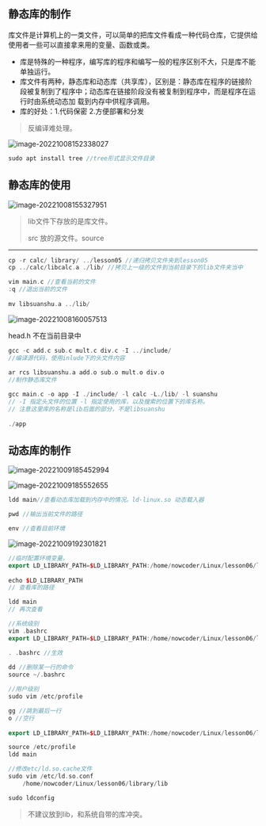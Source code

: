 ## 静态库的制作

库文件是计算机上的一类文件，可以简单的把库文件看成一种代码仓库，它提供给使用者一些可以直接拿来用的变量、函数或类。

- 库是特殊的一种程序，编写库的程序和编写一般的程序区别不大，只是库不能单独运行。 
- 库文件有两种，静态库和动态库（共享库），区别是：静态库在程序的链接阶段被复制到了程序中；动态库在链接阶段没有被复制到程序中，而是程序在运行时由系统动态加 载到内存中供程序调用。
- 库的好处：1.代码保密 2.方便部署和分发

> 反编译难处理。

![image-20221008152338027](http://pic.shixiaocaia.fun/202210081523193.png)

```cpp
sudo apt install tree //tree形式显示文件目录
```

## 静态库的使用

![image-20221008155327951](http://pic.shixiaocaia.fun/202210081553949.png)

> lib文件下存放的是库文件。
>
> src 放的源文件。source

---
```cpp
cp -r calc/ library/ ../lesson05 //递归拷贝文件夹到lesson05
cp ../calc/libcalc.a ./lib/ //拷贝上一级的文件到当前目录下的lib文件夹当中

vim main.c //查看当前的文件
:q //退出当前的文件
    
mv libsuanshu.a ../lib/
```

<img src="http://pic.shixiaocaia.fun/202210081600515.png" alt="image-20221008160057513"/>

head.h 不在当前目录中

```cpp
gcc -c add.c sub.c mult.c div.c -I ../include/
//编译源代码，使用inlude下的头文件内容
    
ar rcs libsuanshu.a add.o sub.o mult.o div.o 
//制作静态库文件

gcc main.c -o app -I ./include/ -l calc -L./lib/ -l suanshu
// -I 指定头文件的位置 -l 指定使用的库，以及搜索的位置下的库名称。
// 注意这里库的名称是lib后面的部分，不是libsuanshu
    
./app
```



## 动态库的制作

![image-20221009185452994](http://pic.shixiaocaia.fun/202210100746708.png)

![image-20221009185552655](C:\Users\17599\AppData\Roaming\Typora\typora-user-images\image-20221009185552655.png)

```cpp
ldd main//查看动态库加载到内存中的情况。ld-linux.so 动态载入器

pwd //输出当前文件的路径

env //查看目前环境
```

![image-20221009192301821](http://pic.shixiaocaia.fun/202210100747547.png)

```cpp
//临时配置环境变量。
export LD_LIBRARY_PATH=$LD_LIBRARY_PATH:/home/nowcoder/Linux/lesson06/library/lib
    
echo $LD_LIBRARY_PATH
// 查看库的路径

ldd main
// 再次查看
```

```cpp
//系统级别
vim .bashrc
export LD_LIBRARY_PATH=$LD_LIBRARY_PATH:/home/nowcoder/Linux/lesson06/library/lib

. .bashrc //生效
 
dd //删除某一行的命令
source ~/.bashrc
```

```cpp
//用户级别
sudo vim /etc/profile

gg //跳到最后一行
o //空行
    
export LD_LIBRARY_PATH=$LD_LIBRARY_PATH:/home/nowcoder/Linux/lesson06/library/lib

source /etc/profile
ldd main
```

```cpp
//修改etc/ld.so.cache文件
sudo vim /etc/ld.so.conf
    /home/nowcoder/Linux/lesson06/library/lib

sudo ldconfig
```

> 不建议放到lib，和系统自带的库冲突。
